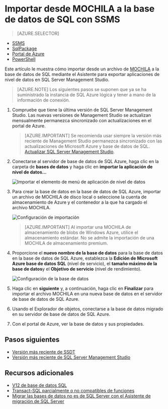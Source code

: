 <properties
   pageTitle="Migrar una base de datos de SQL Server a la base de datos de SQL Azure | Microsoft Azure"
   description="Base de datos de SQL de Microsoft Azure, implementar de base de datos, migración de base de datos, base de datos de importación, exportación de base de datos, Asistente para la migración"
   services="sql-database"
   documentationCenter=""
   authors="CarlRabeler"
   manager="jhubbard"
   editor=""/>

<tags
   ms.service="sql-database"
   ms.devlang="NA"
   ms.topic="article"
   ms.tgt_pltfrm="NA"
   ms.workload="sqldb-migrate"
   ms.date="08/24/2016"
   ms.author="carlrab"/>

# <a name="import-from-bacpac-to-sql-database-using-ssms"></a>Importar desde MOCHILA a la base de datos de SQL con SSMS

> [AZURE.SELECTOR]
- [SSMS](sql-database-cloud-migrate-compatible-import-bacpac-ssms.md)
- [SqlPackage](sql-database-cloud-migrate-compatible-import-bacpac-sqlpackage.md)
- [Portal de Azure](sql-database-import.md)
- [PowerShell](sql-database-import-powershell.md)

Este artículo le muestra cómo importar desde un archivo de [MOCHILA](https://msdn.microsoft.com/library/ee210546.aspx#Anchor_4) a la base de datos de SQL mediante el Asistente para exportar aplicaciones de nivel de datos en SQL Server Management Studio.

> [AZURE.NOTE] Los siguientes pasos se suponen que ya se ha suministrado la instancia de SQL Azure lógica y tener a mano de la información de conexión.

1. Compruebe que tiene la última versión de SQL Server Management Studio. Las nuevas versiones de Management Studio se actualizan mensualmente permanezca sincronizado con actualizaciones en el portal de Azure.

     > [AZURE.IMPORTANT] Se recomienda usar siempre la versión más reciente de Management Studio permanezca sincronizado con las actualizaciones de Microsoft Azure y base de datos de SQL. [Actualizar SQL Server Management Studio](https://msdn.microsoft.com/library/mt238290.aspx).

2. Conectarse al servidor de base de datos de SQL Azure, haga clic en la carpeta de **bases de datos** y haga clic en **importar la aplicación de nivel de datos...**

    ![Importar el elemento de menú de aplicación de nivel de datos](./media/sql-database-cloud-migrate/MigrateUsingBACPAC03.png)

3.  Para crear la base de datos en la base de datos de SQL Azure, importar un archivo de MOCHILA de disco local o seleccione la cuenta de almacenamiento de Azure y el contenedor a la que ha cargado el archivo MOCHILA.

    ![Configuración de importación](./media/sql-database-cloud-migrate/MigrateUsingBACPAC04.png)

     > [AZURE.IMPORTANT] Al importar una MOCHILA de almacenamiento de blobs de Windows Azure, utilice el almacenamiento estándar. No se admite la importación de una MOCHILA de almacenamiento premium.

4.  Proporcione el **nuevo nombre de la base de datos** para la base de datos en la base de datos de SQL Azure, establezca la **Edición de Microsoft Azure base de datos SQL** (nivel de servicio), el **tamaño máximo de la base de datos**y el **Objetivo de servicio** (nivel de rendimiento).

    ![Configuración de la base de datos](./media/sql-database-cloud-migrate/MigrateUsingBACPAC05.png)

5.  Haga clic en **siguiente** y, a continuación, haga clic en **Finalizar** para importar el archivo MOCHILA en una nueva base de datos en el servidor de base de datos de SQL Azure.

6. Usando el Explorador de objetos, conectarse a la base de datos migrado en su servidor de base de datos de SQL Azure.

6.  Con el portal de Azure, ver la base de datos y sus propiedades.

## <a name="next-steps"></a>Pasos siguientes

- [Versión más reciente de SSDT](https://msdn.microsoft.com/library/mt204009.aspx)
- [Versión más reciente de SQL Server Management Studio](https://msdn.microsoft.com/library/mt238290.aspx)

## <a name="additional-resources"></a>Recursos adicionales

- [V12 de base de datos SQL](sql-database-v12-whats-new.md)
- [Transact-SQL parcialmente o no compatibles de funciones](sql-database-transact-sql-information.md)
- [Migrar las bases de datos no es de SQL Server con el Asistente de migración de SQL Server](http://blogs.msdn.com/b/ssma/)
